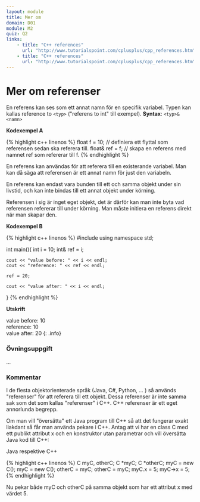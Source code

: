 ```yaml
---
layout: module
title: Mer om
domain: D01
module: M2
quiz: Q2
links:
    - title: "C++ references"
      url: "http://www.tutorialspoint.com/cplusplus/cpp_references.htm"
    - title: "C++ references"
      url: "http://www.tutorialspoint.com/cplusplus/cpp_references.htm"
---
```


# Mer om referenser

En referens kan ses som ett annat namn för en specifik variabel. Typen kan kallas reference to `<typ>` ("referens to int" till exempel).
__Syntax__: `<typ>& <namn>`

__Kodexempel A__

{% highlight c++ linenos %}
    float f = 10; // definiera ett flyttal som referensen sedan ska referera till.
    float& ref = f; // skapa en referens med namnet ref som refererar till f.
{% endhighlight %}

En referens kan användas för att referera till en existerande variabel. Man kan då säga att referensen är ett annat namn för just den variabeln.

En referens kan endast vara bunden till ett och samma objekt under sin livstid, och kan inte bindas till ett annat objekt under körning.

Referensen i sig är inget eget objekt, det är därför kan man inte byta vad referensen refererar till under körning. Man måste initiera en referens direkt när man skapar den.

__Kodexempel B__

{% highlight c++ linenos %}
#include <iostream>
using namespace std;

int main(){
    int i = 10;
    int& ref = i;

    cout << "value before: " << i << endl;
    cout << "reference: " << ref << endl;

    ref = 20;

    cout << "value after: " << i << endl;
}
{% endhighlight %}

__Utskrift__

value before: 10  
reference: 10  
value after: 20
{: .info}

### Övningsuppgift

...

### Kommentar

I de flesta objektorienterade språk (Java, C#, Python, ... ) så används "referenser" för att referera till ett objekt. Dessa referenser är inte samma sak som det som kallas "referenser" i C++. C++ referenser är ett eget annorlunda begrepp.

Om man vill "översätta" ett Java program till C++ så att det fungerar exakt liakdant så får man använda pekare i C++. Antag att vi har en class C med ett publikt attribut x och en konstruktor utan parametrar och vill översätta Java kod till C++:

Java respektive C++

{% highlight c++ linenos %}
C myC, otherC;     C *myC; C *otherC;
myC = new C();     myC = new C();
otherC = myC;      otherC = myC;
myC.x = 5;         myC->x = 5;
{% endhighlight %}

Nu pekar både myC och otherC på samma objekt som har ett attribut x med värdet 5.

